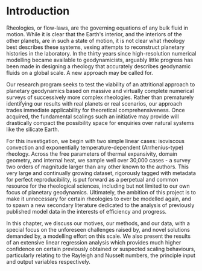 # Introduction

Rheologies, or flow-laws, are the governing equations of any bulk fluid in motion. While it is clear that the Earth's interior, and the interiors of the other planets, are in such a state of motion, it is not clear what rheology best describes these systems, vexing attempts to reconstruct planetary histories in the laboratory. In the thirty years since high-resolution numerical modelling became available to geodynamicists, arguably little progress has been made in designing a rheology that accurately describes geodynamic fluids on a global scale. A new approach may be called for.

Our research program seeks to test the viability of an attritional approach to planetary geodynamics based on massive and virtually complete numerical surveys of successively more complex rheologies. Rather than prematurely identifying our results with real planets or real scenarios, our approach trades immediate applicability for theoretical comprehensiveness. Once acquired, the fundamental scalings such an initiative may provide will drastically compact the possibility space for enquiries over natural systems like the silicate Earth.

For this investigation, we begin with two simple linear cases: isoviscous convection and exponentially temperature-dependent (Arrhenius-type) rheology. Across the free parameters of thermal expansivity, domain geometry, and internal heat, we sample well over 30,000 cases - a survey two orders of magnitude larger than any other known to the authors. This very large and continually growing dataset, rigorously tagged with metadata for perfect reproducibility, is put forward as a perpetual and common resource for the rheological sciences, including but not limited to our own focus of planetary geodynamics. Ultimately, the ambition of this project is to make it unnecessary for certain rheologies to ever be modelled again, and to spawn a new secondary literature dedicated to the analysis of previously published model data in the interests of efficiency and progress.

In this chapter, we discuss our motives, our methods, and our data, with a special focus on the unforeseen challenges raised by, and novel solutions demanded by, a modelling effort on this scale. We also present the results of an extensive linear regression analysis which provides much higher confidence on certain previously obtained or suspected scaling behaviours, particularly relating to the Rayleigh and Nusselt numbers, the principle input and output variables respectively.